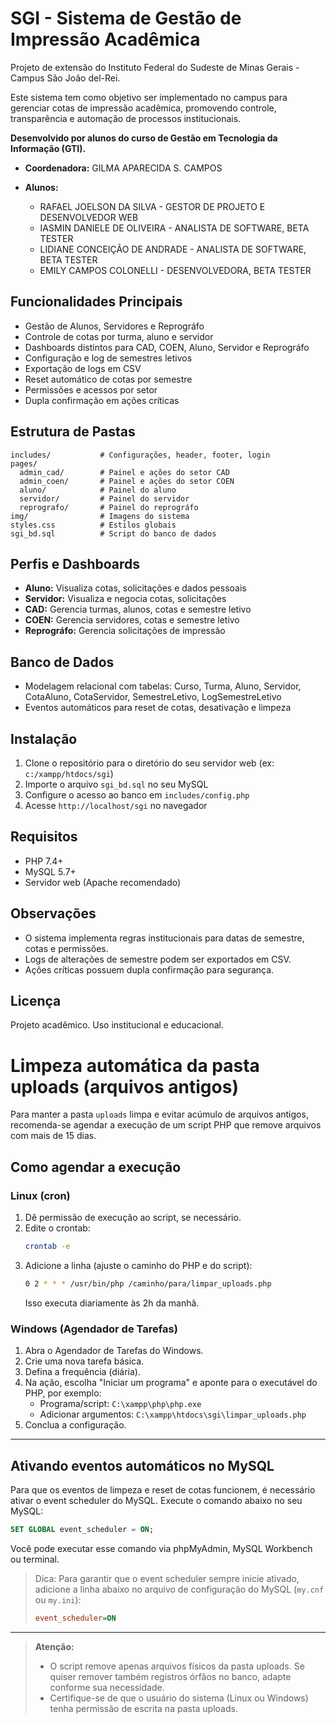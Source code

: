# SGI - Sistema de Gestão de Impressão Acadêmica

Projeto de extensão do Instituto Federal do Sudeste de Minas Gerais - Campus São João del-Rei.

Este sistema tem como objetivo ser implementado no campus para gerenciar cotas de impressão acadêmica, promovendo controle, transparência e automação de processos institucionais.

**Desenvolvido por alunos do curso de Gestão em Tecnologia da Informação (GTI).**

- **Coordenadora:** GILMA APARECIDA S. CAMPOS
- **Alunos:**

  - RAFAEL JOELSON DA SILVA - GESTOR DE PROJETO E DESENVOLVEDOR WEB
  - IASMIN DANIELE DE OLIVEIRA - ANALISTA DE SOFTWARE, BETA TESTER
  - LIDIANE CONCEIÇÃO DE ANDRADE - ANALISTA DE SOFTWARE, BETA TESTER
  - EMILY CAMPOS COLONELLI - DESENVOLVEDORA, BETA TESTER


## Funcionalidades Principais

- Gestão de Alunos, Servidores e Reprográfo
- Controle de cotas por turma, aluno e servidor
- Dashboards distintos para CAD, COEN, Aluno, Servidor e Reprográfo
- Configuração e log de semestres letivos
- Exportação de logs em CSV
- Reset automático de cotas por semestre
- Permissões e acessos por setor
- Dupla confirmação em ações críticas

## Estrutura de Pastas

```
includes/           # Configurações, header, footer, login
pages/
  admin_cad/        # Painel e ações do setor CAD
  admin_coen/       # Painel e ações do setor COEN
  aluno/            # Painel do aluno
  servidor/         # Painel do servidor
  reprografo/       # Painel do reprográfo
img/                # Imagens do sistema
styles.css          # Estilos globais
sgi_bd.sql          # Script do banco de dados
```

## Perfis e Dashboards

- **Aluno:** Visualiza cotas, solicitações e dados pessoais
- **Servidor:** Visualiza e negocia cotas, solicitações
- **CAD:** Gerencia turmas, alunos, cotas e semestre letivo
- **COEN:** Gerencia servidores, cotas e semestre letivo
- **Reprográfo:** Gerencia solicitações de impressão

## Banco de Dados

- Modelagem relacional com tabelas: Curso, Turma, Aluno, Servidor, CotaAluno, CotaServidor, SemestreLetivo, LogSemestreLetivo
- Eventos automáticos para reset de cotas, desativação e limpeza

## Instalação

1. Clone o repositório para o diretório do seu servidor web (ex: `c:/xampp/htdocs/sgi`)
2. Importe o arquivo `sgi_bd.sql` no seu MySQL
3. Configure o acesso ao banco em `includes/config.php`
4. Acesse `http://localhost/sgi` no navegador

## Requisitos
- PHP 7.4+
- MySQL 5.7+
- Servidor web (Apache recomendado)

## Observações
- O sistema implementa regras institucionais para datas de semestre, cotas e permissões.
- Logs de alterações de semestre podem ser exportados em CSV.
- Ações críticas possuem dupla confirmação para segurança.

## Licença
Projeto acadêmico. Uso institucional e educacional.

# Limpeza automática da pasta uploads (arquivos antigos)

Para manter a pasta `uploads` limpa e evitar acúmulo de arquivos antigos, recomenda-se agendar a execução de um script PHP que remove arquivos com mais de 15 dias.

## Como agendar a execução

### Linux (cron)
1. Dê permissão de execução ao script, se necessário.
2. Edite o crontab:
   ```sh
   crontab -e
   ```
3. Adicione a linha (ajuste o caminho do PHP e do script):
   ```sh
   0 2 * * * /usr/bin/php /caminho/para/limpar_uploads.php
   ```
   Isso executa diariamente às 2h da manhã.

### Windows (Agendador de Tarefas)
1. Abra o Agendador de Tarefas do Windows.
2. Crie uma nova tarefa básica.
3. Defina a frequência (diária).
4. Na ação, escolha "Iniciar um programa" e aponte para o executável do PHP, por exemplo:
   - Programa/script: `C:\xampp\php\php.exe`
   - Adicionar argumentos: `C:\xampp\htdocs\sgi\limpar_uploads.php`
5. Conclua a configuração.

---

## Ativando eventos automáticos no MySQL

Para que os eventos de limpeza e reset de cotas funcionem, é necessário ativar o event scheduler do MySQL. Execute o comando abaixo no seu MySQL:

```sql
SET GLOBAL event_scheduler = ON;
```

Você pode executar esse comando via phpMyAdmin, MySQL Workbench ou terminal.

> Dica: Para garantir que o event scheduler sempre inicie ativado, adicione a linha abaixo no arquivo de configuração do MySQL (`my.cnf` ou `my.ini`):
> 
> ```ini
> event_scheduler=ON
> ```

---

> **Atenção:**
> - O script remove apenas arquivos físicos da pasta uploads. Se quiser remover também registros órfãos no banco, adapte conforme sua necessidade.
> - Certifique-se de que o usuário do sistema (Linux ou Windows) tenha permissão de escrita na pasta uploads.
